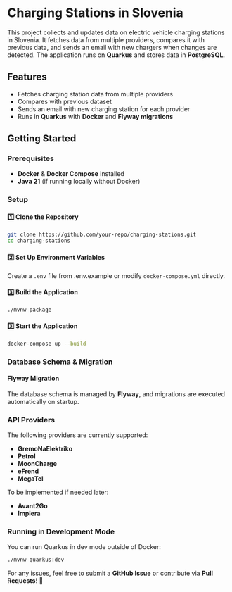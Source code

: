 # Charging Stations in Slovenia

This project collects and updates data on electric vehicle charging stations in Slovenia. It fetches data from multiple
providers, compares it with previous data, and sends an email with new chargers when changes are detected. The application
runs on **Quarkus** and stores data in **PostgreSQL**.

## Features

- Fetches charging station data from multiple providers
- Compares with previous dataset
- Sends an email with new charging station for each provider
- Runs in **Quarkus** with **Docker** and **Flyway migrations**

## Getting Started

### Prerequisites

- **Docker** & **Docker Compose** installed
- **Java 21** (if running locally without Docker)

### Setup

#### 1️⃣ Clone the Repository

```sh
git clone https://github.com/your-repo/charging-stations.git
cd charging-stations
```

#### 2️⃣ Set Up Environment Variables

Create a `.env` file from .env.example or modify `docker-compose.yml` directly.

#### 3️⃣ Build the Application

```sh
./mvnw package
```


#### 3️⃣ Start the Application

```sh
docker-compose up --build
```

### Database Schema & Migration

#### **Flyway Migration**

The database schema is managed by **Flyway**, and migrations are executed automatically on startup.

### API Providers

The following providers are currently supported:

- **GremoNaElektriko**
- **Petrol**
- **MoonCharge**
- **eFrend**
- **MegaTel**

To be implemented if needed later:
- **Avant2Go**
- **Implera**

### Running in Development Mode

You can run Quarkus in dev mode outside of Docker:

```sh
./mvnw quarkus:dev
```

For any issues, feel free to submit a **GitHub Issue** or contribute via **Pull Requests**! 🚀


